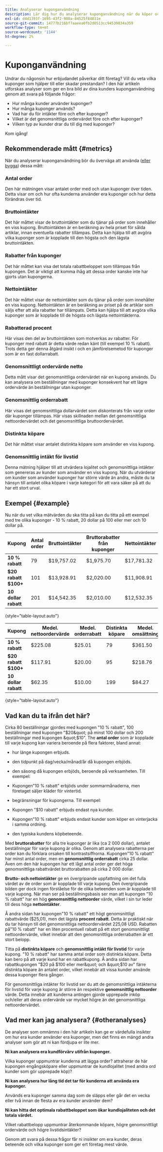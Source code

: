 ```yaml
---
title: Analyserar kuponganvändning
description: Lär dig hur du analyserar kuponganvändning när du köper och behåller kunder.
exl-id: d4d1393f-1695-43f2-980a-84525f84031e
source-git-commit: 14777b216bf7aaeea0fb2d0513cc94539034a359
workflow-type: tm+mt
source-wordcount: '1144'
ht-degree: 2%

---
```


# Kuponganvändning

Undrar du någonsin hur erbjudandet påverkar ditt företag? Vill du veta vilka kuponger som hjälper till eller skadar prestandan? I den här artikeln utforskas analyser som ger en bra bild av dina kunders kuponganvändning genom att svara på följande frågor:

* Hur många kunder använder kuponger?
* Hur många kuponger används?
* Vad har du för intäkter före och efter kuponger?
* Vilket är det genomsnittliga ordervärdet före och efter kuponger?
* Vilken typ av kunder drar du till dig med kuponger?

Kom igång!

## Rekommenderade mått {#metrics}

När du analyserar kuponganvändning bör du överväga att använda ([eller bygga](../../data-user/reports/ess-manage-data-metrics.md)) dessa mått:

### Antal order

Den här mätningen visar antalet order med och utan kuponger över tiden. Detta visar om och hur ofta kunderna använder era kuponger och hur detta förändras över tid.

### Bruttointäkter

Det här måttet visar de bruttointäkter som du tjänar på order som innehåller en viss kupong. Bruttointäkten är en beräkning av hela priset för sålda artiklar, innan eventuella rabatter tillämpas. Detta kan hjälpa till att avgöra vilka kuponger som är kopplade till den högsta och den lägsta bruttointäkten.

### Rabatter från kuponger

Det här måttet kan visa det totala rabattbeloppet som tillämpas från kupongen. Det är viktigt att komma ihåg att dessa order kanske inte har gjorts utan kupongerna.

### Nettointäkter

Det här måttet visar de nettointäkter som du tjänar på order som innehåller en viss kupong. Nettointäkten är en beräkning av priset på de artiklar som säljs efter att alla rabatter har tillämpats. Detta kan hjälpa till att avgöra vilka kuponger som är kopplade till de högsta och lägsta nettointäkterna.

### Rabatterad procent

Här visas den del av bruttointäkten som motverkas av rabatter. För kuponger med rabatt är detta värde redan känt (till exempel 10 % rabatt). Trots detta ger denna åtgärd insikt i och en jämförelsemetod för kuponger som är en fast dollarrabatt.

### Genomsnittligt ordervärde netto

Detta mått visar det genomsnittliga ordervärdet när en kupong används. Du kan analysera om beställningar med kuponger konsekvent har ett lägre ordervärde än beställningar utan kuponger.

### Genomsnittlig orderrabatt

Här visas det genomsnittliga dollarvärdet som diskonterats från varje order där kuponger tillämpas. Här visas skillnaden mellan det genomsnittliga nettoordervärdet och det genomsnittliga bruttoordervärdet.

### Distinkta köpare

Det här måttet visar antalet distinkta köpare som använder en viss kupong.

### Genomsnittlig intäkt för livstid

Denna mätning hjälper till att utvärdera lojalitet och genomsnittliga intäkter som genereras av kunder som använder en viss kupong. När du utvärderar om kunder som använder kuponger har större värde än andra, måste du ta hänsyn till antalet olika köpare i varje kategori för att vara säker på att du har ett stort urval.

## Exempel {#example}

Nu när du vet vilka mätvärden du ska titta på kan du titta på ett exempel med tre olika kuponger - 10 % rabatt, 20 dollar på 100 eller mer och 10 dollar på.

| **Kupong** | **Antal order** | **Bruttointäkter** | **Bruttorabatter från kuponger** | **Nettointäkter** | **Rabatterad procent** |
|-----|-----|-----|-----|-----|-----|
| **10 % rabatt** | 79 | $19,757.02 | $1,975.70 | $17,781.32 | 10.00% |
| **$20 rabatt $100+** | 101 | $13,928.91 | $2,020.00 | $11,908.91 | 14.50% |
| **10 dollar rabatt** | 201 | $14,542.35 | $2,010.00 | $12,532.35 | 13.82% |

{style="table-layout:auto"}


| **Kupong** | **Medel. nettoordervärde** | **Medel. orderrabatt** | **Distinkta köpare** | **Medel. omsättning** |
|-----|-----|-----|-----|-----|
| **10 % rabatt** | $225.08 | $25.01 | 79 | $361.50 |
| **$20 rabatt $100+** | $117.91 | $20.00 | 95 | $218.76 |
| **10 dollar rabatt** | $62.35 | $10.00 | 199 | $84.27 |

{style="table-layout:auto"}

## Vad kan du ta ifrån det här?

Cirka 80 beställningar gjordes med kupongen &quot;10 % rabatt&quot;, 100 beställningar med kupongen &quot;$20&quot; på minst 100 dollar och 200 beställningar med kupongen &quot;$10&quot;. The **antal order** som är kopplade till varje kupong kan variera beroende på flera faktorer, bland annat:

* hur länge kupongen erbjuds.
* den tidpunkt på dag/vecka/månad/år då kupongen erbjöds.
* den säsong då kupongen erbjöds, beroende på verksamheten. Till exempel:
* Kupongen&quot;10 % rabatt&quot; erbjöds under sommarmånaderna, men företaget säljer kläder för vintertid.

* begränsningar för kupongerna. Till exempel:
* Kupongen &quot;$10 rabatt&quot; erbjuds endast nya kunder.
* Kupongen&quot;10 % rabatt&quot; erbjuds endast kunder som köper en vinterjacka i samma ordning.

* den typiska kundens köpbeteende.

Med **bruttorabatter** för alla tre kuponger är lika (ca 2 000 dollar), antalet beställningar för varje kupong är olika. Genom att analysera rabatterna per order kan du förklara orsaken till kontrastsiffrorna. Kupongen&quot;10 % rabatt&quot; har minst antal order, men en **genomsnittlig orderrabatt** cirka 25 dollar. Även om den här kupongen har ett lågt antal order ger det höga genomsnittliga rabattvärdet bruttorabatten på cirka 2 000 dollar.

**Brutto- och nettointäkter** ge en övergripande uppfattning om det fulla värdet av de order som är kopplade till varje kupong. Den övergripande bilden ger dock ingen förståelse för de olika beteenden som är kopplade till varje kupong. När man ser på beställningsbasis ser man att kupongen &quot;10 % rabatt&quot; har en hög **genomsnittlig nettoorder** värde, vilket i sin tur leder till dess höga **nettointäkter**.

Å andra sidan har kupongen&quot;10 % rabatt&quot; ett högt genomsnittligt rabattvärde ($25,01), men det lägsta **procent rabatt**. Detta är praktiskt när du tar hänsyn till det genomsnittliga nettoordervärdet 225,08 USD. Rabatten på&quot;10 % rabatt&quot; har en liten procentuell rabatt på ett stort genomsnittligt nettoordervärde, vilket innebär att den genomsnittliga orderrabatten är ett stort belopp.

Titta på **distinkta köpare** och **genomsnittlig intäkt för livstid** för varje kupong. &quot;10 % rabatt&quot; har samma antal order som distinkta köpare. Detta kan bero på att varje kund har en rabattkupong. Å andra sidan har rabattkupongen &quot;$20 på $100 eller mer&quot; och &quot;$10 av&quot; färre distinkta köpare än antalet order, vilket innebär att vissa kunder använde dessa kuponger flera gånger.

För genomsnittliga intäkter för livstid ser du att de genomsnittliga intäkterna för livstid för varje kupong är större än respektive **genomsnittlig nettoorder** värde. Detta innebär att kunderna antingen gjorde upprepade inköp och/eller att deras ordervärde var mycket högre än det genomsnittliga nettoordervärdet.

## Vad mer kan jag analysera? {#otheranalyses}

De analyser som omnämns i den här artikeln kan ge er värdefulla insikter om hur era kunder använder era kuponger, men det finns en mängd andra analyser som gör att ni kan fördjupa er lite mer.

**Ni kan analysera era kundförvärv utifrån kuponger.**

Vilka kuponger uppmuntrar kunderna att lägga order? attraherar de här kupongen engångsköpare eller uppmuntrar de kundlojalitet (med andra ord kunder som gör upprepade köp)?

**Ni kan analysera hur lång tid det tar för kunderna att använda era kuponger.**

Används era kuponger samma dag som de släpps eller går det en vecka eller två innan de flesta av era kunder använder dem?

**Ni kan hitta det optimala rabattbeloppet som ökar kundlojaliteten och det totala värdet.**

Vilket rabattbelopp uppmuntrar återkommande köpare, högre genomsnittligt ordervärde och högre livstidsintäkter?

Genom att svara på dessa frågor får ni insikter om era kunder, deras beteende och vilka kuponger som ger ert företag mest värde.
